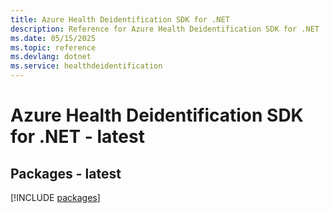```yaml
---
title: Azure Health Deidentification SDK for .NET
description: Reference for Azure Health Deidentification SDK for .NET
ms.date: 05/15/2025
ms.topic: reference
ms.devlang: dotnet
ms.service: healthdeidentification
---
```

# Azure Health Deidentification SDK for .NET - latest
## Packages - latest
[!INCLUDE [packages](health-deidentification-index.md)]